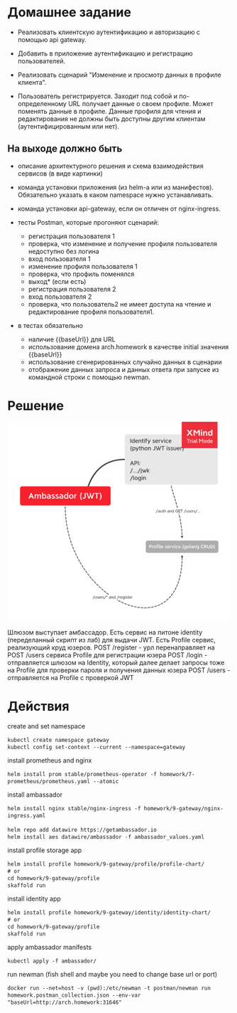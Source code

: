 # Домашнее задание
* Реализовать клиентскую аутентификацию и авторизацию с помощью api gateway.
* Добавить в приложение аутентификацию и регистрацию пользователей.

* Реализовать сценарий "Изменение и просмотр данных в профиле клиента".
* Пользователь регистрируется. Заходит под собой и по-определенному URL получает данные о своем профиле. Может поменять данные в профиле. Данные профиля для чтения и редактирования не должны быть доступны другим клиентам (аутентифицированным или нет).

## На выходе должно быть

* описание архитектурного решения и схема взаимодействия сервисов (в виде картинки)
* команда установки приложения (из helm-а или из манифестов). Обязательно указать в каком namespace нужно устанавливать.
* команда установки api-gateway, если он отличен от nginx-ingress.
* тесты Postman, которые прогоняют сценарий:
    - регистрация пользователя 1
    - проверка, что изменение и получение профиля пользователя недоступно без логина
    - вход пользователя 1
    - изменение профиля пользователя 1
    - проверка, что профиль поменялся
    - выход* (если есть)
    - регистрация пользователя 2
    - вход пользователя 2
    - проверка, что пользователь2 не имеет доступа на чтение и редактирование профиля пользователя1.

* в тестах обязательно
    - наличие {{baseUrl}} для URL
    - использование домена arch.homework в качестве initial значения {{baseUrl}}
    - использование сгенерированных случайно данных в сценарии
    - отображение данных запроса и данных ответа при запуске из командной строки с помощью newman.


# Решение

![Схема](Gateway.png)

Шлюзом выступает амбассадор. Есть сервис на питоне identity (переделанный скрипт из лаб) для выдачи JWT. Есть Profile сервис, реализующий круд юзеров.
POST /register - урл перенаправляет на POST /users сервиса Profile для регистрации юзера
POST /login - отправляется шлюзом на Identity, который далее делает запросы тоже на Profile для проверки пароля и получения данных юзера
POST /users - отправляется на Profile с проверкой JWT

# Действия

create and set namespace

    kubectl create namespace gateway
    kubectl config set-context --current --namespace=gateway

install prometheus and nginx

    helm install prom stable/prometheus-operator -f homework/7-prometheus/prometheus.yaml --atomic

install ambassador

    helm install nginx stable/nginx-ingress -f homework/9-gateway/nginx-ingress.yaml
    
    helm repo add datawire https://getambassador.io
    helm install aes datawire/ambassador -f ambassador_values.yaml

install profile storage app

    helm install profile homework/9-gateway/profile/profile-chart/
    # or
    cd homework/9-gateway/profile
    skaffold run

install identity app

    helm install profile homework/9-gateway/identity/identity-chart/
    # or
    cd homework/9-gateway/profile
    skaffold run

apply ambassador manifests

    kubectl apply -f ambassador/
    
run newman (fish shell and maybe you need to change base url or port)

    docker run --net=host -v (pwd):/etc/newman -t postman/newman run homework.postman_collection.json --env-var "baseUrl=http://arch.homework:31646"